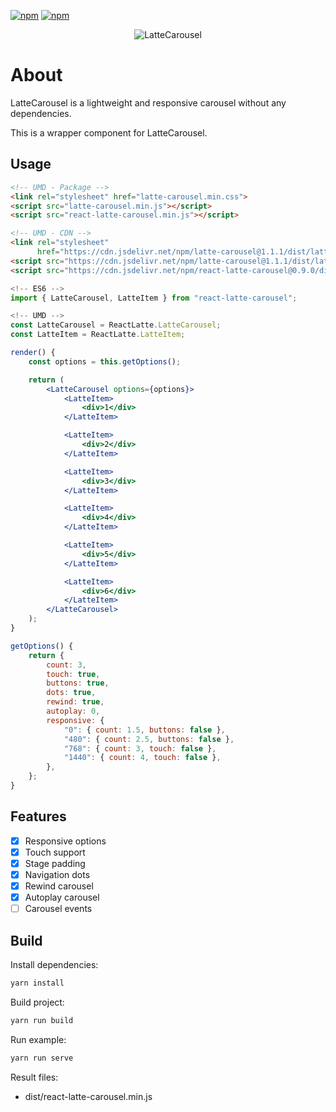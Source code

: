 [![npm](https://img.shields.io/npm/v/react-latte-carousel.svg)](https://npmjs.com/package/react-latte-carousel)
[![npm](https://img.shields.io/npm/l/react-latte-carousel.svg)](https://github.com/latte-carousel/react-latte-carousel/blob/master/LICENSE)

<p align="center">
    <img src="https://latte-carousel.github.io/img/colored_small.png" alt="LatteCarousel"/>
</p>

# About

LatteCarousel is a lightweight and responsive carousel without any dependencies.

This is a wrapper component for LatteCarousel.

## Usage

```html
<!-- UMD - Package -->
<link rel="stylesheet" href="latte-carousel.min.css">
<script src="latte-carousel.min.js"></script>
<script src="react-latte-carousel.min.js"></script>

<!-- UMD - CDN -->
<link rel="stylesheet"
      href="https://cdn.jsdelivr.net/npm/latte-carousel@1.1.1/dist/latte-carousel.min.css">
<script src="https://cdn.jsdelivr.net/npm/latte-carousel@1.1.1/dist/latte-carousel.min.js"></script>
<script src="https://cdn.jsdelivr.net/npm/react-latte-carousel@0.9.0/dist/react-latte-carousel.min.js"></script>
```

```jsx
<!-- ES6 -->
import { LatteCarousel, LatteItem } from "react-latte-carousel";

<!-- UMD -->
const LatteCarousel = ReactLatte.LatteCarousel;
const LatteItem = ReactLatte.LatteItem;
```

```jsx
render() {
    const options = this.getOptions();

    return (
        <LatteCarousel options={options}>
            <LatteItem>
                <div>1</div>
            </LatteItem>

            <LatteItem>
                <div>2</div>
            </LatteItem>

            <LatteItem>
                <div>3</div>
            </LatteItem>

            <LatteItem>
                <div>4</div>
            </LatteItem>

            <LatteItem>
                <div>5</div>
            </LatteItem>

            <LatteItem>
                <div>6</div>
            </LatteItem>
        </LatteCarousel>
    );
}
```

```jsx
getOptions() {
    return {
        count: 3,
        touch: true,
        buttons: true,
        dots: true,
        rewind: true,
        autoplay: 0,
        responsive: {
            "0": { count: 1.5, buttons: false },
            "480": { count: 2.5, buttons: false },
            "768": { count: 3, touch: false },
            "1440": { count: 4, touch: false },
        },
    };
}
```

## Features

-   [x] Responsive options
-   [x] Touch support
-   [x] Stage padding
-   [x] Navigation dots
-   [x] Rewind carousel
-   [x] Autoplay carousel
-   [ ] Carousel events

## Build

Install dependencies:

```sh
yarn install
```

Build project:

```sh
yarn run build
```

Run example:

```sh
yarn run serve
```

Result files:

-   dist/react-latte-carousel.min.js
